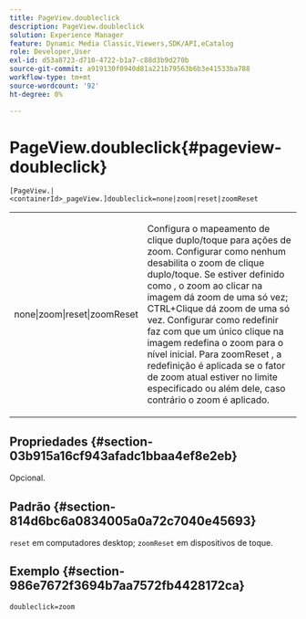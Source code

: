 ```yaml
---
title: PageView.doubleclick
description: PageView.doubleclick
solution: Experience Manager
feature: Dynamic Media Classic,Viewers,SDK/API,eCatalog
role: Developer,User
exl-id: d53a8723-d710-4722-b1a7-c88d3b9d270b
source-git-commit: a919130f0940d81a221b79563b6b3e41533ba788
workflow-type: tm+mt
source-wordcount: '92'
ht-degree: 0%

---
```


# PageView.doubleclick{#pageview-doubleclick}

`[PageView.|<containerId>_pageView.]doubleclick=none|zoom|reset|zoomReset`

<table id="table_942C8BDBDE1B441596987E9E971202E7"> 
 <tbody> 
  <tr> 
   <td colname="col1"> <p> <span class="codeph"> none|zoom|reset|zoomReset </span> </p> </td> 
   <td colname="col2"> <p> Configura o mapeamento de clique duplo/toque para ações de zoom. Configurar como <span class="codeph"> nenhum </span> desabilita o zoom de clique duplo/toque. Se estiver definido como <span class="codeph">, o zoom </span> ao clicar na imagem dá zoom de uma só vez; CTRL+Clique dá zoom de uma só vez. Configurar como <span class="codeph"> redefinir </span> faz com que um único clique na imagem redefina o zoom para o nível inicial. Para <span class="codeph"> zoomReset </span>, a redefinição é aplicada se o fator de zoom atual estiver no limite especificado ou além dele, caso contrário o zoom é aplicado. </p> </td> 
  </tr> 
 </tbody> 
</table>

## Propriedades {#section-03b915a16cf943afadc1bbaa4ef8e2eb}

Opcional.

## Padrão {#section-814d6bc6a0834005a0a72c7040e45693}

`reset` em computadores desktop; `zoomReset` em dispositivos de toque.

## Exemplo {#section-986e7672f3694b7aa7572fb4428172ca}

`doubleclick=zoom`
